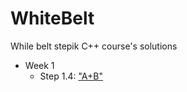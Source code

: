 # WhiteBelt
While belt stepik C++ course's solutions

- Week 1
  - Step 1.4: ["A+B"](BinarySum/main.cpp)